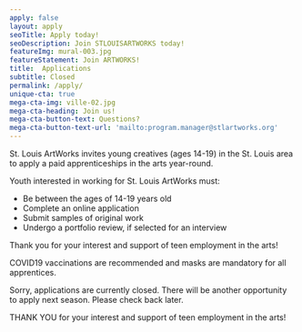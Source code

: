 ```yaml
---
apply: false
layout: apply
seoTitle: Apply today!
seoDescription: Join STLOUISARTWORKS today!
featureImg: mural-003.jpg
featureStatement: Join ARTWORKS!
title:  Applications
subtitle: Closed
permalink: /apply/
unique-cta: true
mega-cta-img: ville-02.jpg
mega-cta-heading: Join us!
mega-cta-button-text: Questions?
mega-cta-button-text-url: 'mailto:program.manager@stlartworks.org'
---
```

St. Louis ArtWorks invites young creatives (ages 14-19) in the St. Louis area to apply a paid apprenticeships in the arts year-round.

Youth interested in working for St. Louis ArtWorks must:

- Be between the ages of 14-19 years old
- Complete an online application
- Submit samples of original work
- Undergo a portfolio review, if selected for an interview 

Thank you for your interest and support of teen employment in the arts!

COVID19 vaccinations are recommended and masks are mandatory for all apprentices.

Sorry, applications are currently closed. There will be another opportunity to apply next season. Please check back later.

<!--Apply below:-->

<!--Applications are accepted from April 1st - May 14th. -->

<!--The application closes on Wednesday, August 25th at 12 pm. -->

<!--The St. Louis ArtWorks Summer Apprenticeship application is accepted from April 1st until May 14th, 2023. Only after May 12th will you receive an email from the Program Manager, if selected for an interview. -->

<!--<iframe style="width: 100%" src="https://docs.google.com/forms/d/e/1FAIpQLSeyX-fpANeFtPwfgULfoc5r9WnlqhfOQDu4WSnuDA60tGXkJQ/viewform?embedded=true" width="100%" height="2435" frameborder="0" marginheight="0" marginwidth="0">Loading…</iframe>-->




THANK YOU for your interest and support of teen employment in the arts!